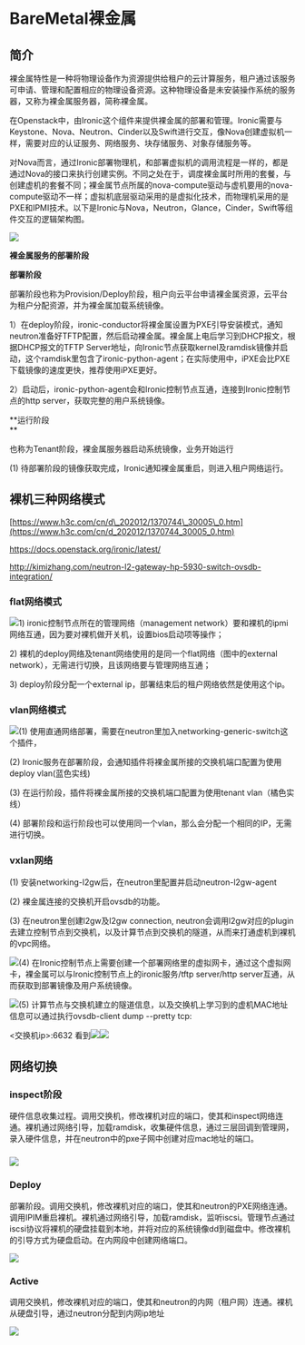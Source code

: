 # BareMetal裸金属

## 简介

裸金属特性是一种将物理设备作为资源提供给租户的云计算服务，租户通过该服务可申请、管理和配置相应的物理设备资源。这种物理设备是未安装操作系统的服务器，又称为裸金属服务器，简称裸金属。

在Openstack中，由Ironic这个组件来提供裸金属的部署和管理。Ironic需要与Keystone、Nova、Neutron、Cinder以及Swift进行交互，像Nova创建虚拟机一样，需要对应的认证服务、网络服务、块存储服务、对象存储服务等。

对Nova而言，通过Ironic部署物理机，和部署虚拟机的调用流程是一样的，都是通过Nova的接口来执行创建实例。不同之处在于，调度裸金属时所用的套餐，与创建虚机的套餐不同；裸金属节点所属的nova-compute驱动与虚机要用的nova-compute驱动不一样；虚拟机底层驱动采用的是虚拟化技术，而物理机采用的是PXE和IPMI技术。以下是Ironic与Nova，Neutron，Glance，Cinder，Swift等组件交互的逻辑架构图。

![](/assets/network_ironic_intro.png)

**裸金属服务的部署阶段**

**部署阶段**  


部署阶段也称为Provision/Deploy阶段，租户向云平台申请裸金属资源，云平台为租户分配资源，并为裸金属加载系统镜像。

1）在deploy阶段，ironic-conductor将裸金属设置为PXE引导安装模式，通知neutron准备好TFTP配置，然后启动裸金属。裸金属上电后学习到DHCP报文，根据DHCP报文的TFTP Server地址，向Ironic节点获取kernel及ramdisk镜像并启动，这个ramdisk里包含了ironic-python-agent；在实际使用中，iPXE会比PXE下载镜像的速度更快，推荐使用iPXE更好。

2）启动后，ironic-python-agent会和Ironic控制节点互通，连接到Ironic控制节点的http server，获取完整的用户系统镜像。

**运行阶段  
**

也称为Tenant阶段，裸金属服务器启动系统镜像，业务开始运行

\(1\) 待部署阶段的镜像获取完成，Ironic通知裸金属重启，则进入租户网络运行。

## 裸机三种网络模式

[https://www.h3c.com/cn/d\_202012/1370744\_30005\_0.htm](https://www.h3c.com/cn/d_202012/1370744_30005_0.htm)

https://docs.openstack.org/ironic/latest/

http://kimizhang.com/neutron-l2-gateway-hp-5930-switch-ovsdb-integration/

### **flat网络模式**

![](/assets/network-ironic-flatnet.png)1\) ironic控制节点所在的管理网络（management network）要和裸机的ipmi网络互通，因为要对裸机做开关机，设置bios启动项等操作；

2\) 裸机的deploy网络及tenant网络使用的是同一个flat网络（图中的external network），无需进行切换，且该网络要与管理网络互通；

3\) deploy阶段分配一个external ip，部署结束后的租户网络依然是使用这个ip。

### **vlan网络模式**

![](/assets/network_ironic_vlannet.png)\(1\) 使用直通网络部署，需要在neutron里加入networking-generic-switch这个插件，

\(2\) Ironic服务在部署阶段，会通知插件将裸金属所接的交换机端口配置为使用deploy vlan\(蓝色实线\)

\(3\) 在运行阶段，插件将裸金属所接的交换机端口配置为使用tenant vlan（橘色实线）

\(4\) 部署阶段和运行阶段也可以使用同一个vlan，那么会分配一个相同的IP，无需进行切换。

### vxlan网络

\(1\) 安装networking-l2gw后，在neutron里配置并启动neutron-l2gw-agent

\(2\) 裸金属连接的交换机开启ovsdb的功能。

\(3\) 在neutron里创建l2gw及l2gw connection, neutron会调用l2gw对应的plugin去建立控制节点到交换机，以及计算节点到交换机的隧道，从而来打通虚机到裸机的vpc网络。

![](/assets/network_ironic_vxlannetphy.png)\(4\) 在Ironic控制节点上需要创建一个部署网络里的虚拟网卡，通过这个虚拟网卡，裸金属可以与Ironic控制节点上的ironic服务/tftp server/http server互通，从而获取到部署镜像及用户系统镜像。

![](/assets/network_ironic_vxlannetlp.png)\(5\) 计算节点与交换机建立的隧道信息，以及交换机上学习到的虚机MAC地址信息可以通过执行ovsdb-client dump --pretty tcp:

&lt;交换机ip&gt;:6632 看到![](/assets/network_ironic_vxlannetsnap1.png)![](/assets/network_ironic_vxlansnap2.png)

## 网络切换

### inspect阶段

硬件信息收集过程。调用交换机，修改裸机对应的端口，使其和inspect网络连通。裸机通过网络引导，加载ramdisk，收集硬件信息，通过三层回调到管理网，录入硬件信息，并在neutron中的pxe子网中创建对应mac地址的端口。

### ![](/_images/ironic_netswitch_inspect.png)

### Deploy

部署阶段。调用交换机，修改裸机对应的端口，使其和neutron的PXE网络连通。调用IPIM重启裸机。裸机通过网络引导，加载ramdisk，监听iscsi。管理节点通过iscsi协议将裸机的硬盘挂载到本地，并将对应的系统镜像dd到磁盘中。修改裸机的引导方式为硬盘启动。在内网段中创建网络端口。

![](/assets/ironic_netswitch_deploy.png)

### Active

调用交换机，修改裸机对应的端口，使其和neutron的内网（租户网）连通。裸机从硬盘引导，通过neutron分配到内网ip地址

![](/assets/ironic_netswitch_active.png)

